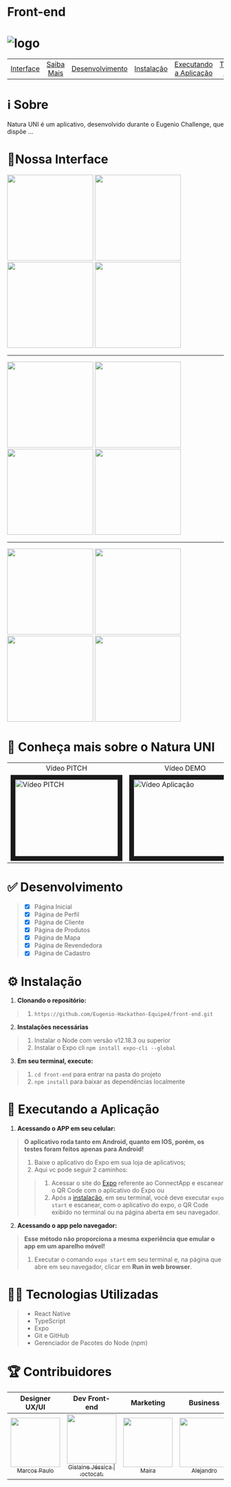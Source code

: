 # Front-end
# <img src="https://upload.wikimedia.org/wikipedia/pt/c/cb/Natura_Logo.png" alt="logo">

| | | | | | | |
|:-:|:-:|:-:|:-:|:-:|:-:|:-:|
|[Interface](#interface)|[Saiba Mais](#saibamais)|[Desenvolvimento](#desenvolvimento)|[Instalação](#instalacao)|[Executando a Aplicação](#execucao)|[Tecnologias Utilizadas](#tecnologias)|[Contribuidores](#contribuidores)

# :information_source: Sobre
<p align="justify">
 Natura UNI é um aplicativo, desenvolvido durante o Eugenio Challenge, que dispõe ...
</p>

<a name=""></a>
# <a name="interface">:iphone:Nossa Interface</a>

<p float="left">
  <img src="https://github.com/Eugenio-Hackathon-Equipe4/front-end/blob/master/.github/images/Screenshot_20201005-170649.png" width="200"/>
 <img src="https://github.com/Eugenio-Hackathon-Equipe4/front-end/blob/master/.github/images/Screenshot_20201005-170708.png" width="200" />
    <img src="https://github.com/Eugenio-Hackathon-Equipe4/front-end/blob/master/.github/images/Screenshot_20201005-170728.png" width="200" />
  <img src="https://github.com/Eugenio-Hackathon-Equipe4/front-end/blob/master/.github/images/Screenshot_20201005-170735.png" width="200" />

</p>

---

<p float="left">
  <img src="https://github.com/Eugenio-Hackathon-Equipe4/front-end/blob/master/.github/images/Screenshot_20201005-170830.png" width="200" /> 
  <img src="https://github.com/Eugenio-Hackathon-Equipe4/front-end/blob/master/.github/images/Screenshot_20201005-170814.png" width="200" />
  <img src="https://github.com/Eugenio-Hackathon-Equipe4/front-end/blob/master/.github/images/Screenshot_20201005-170842.png" width="200" />
  <img src="https://github.com/Eugenio-Hackathon-Equipe4/front-end/blob/master/.github/images/Screenshot_20201005-170855.png" width="200" />
</p>

---

<p float="left">
  <img src="https://github.com/Eugenio-Hackathon-Equipe4/front-end/blob/master/.github/images/Screenshot_20201005-170901.png" width="200" /> 
  <img src="https://github.com/Eugenio-Hackathon-Equipe4/front-end/blob/master/.github/images/Screenshot_20201005-170756.png" width="200" /> 
   <img src="https://github.com/Eugenio-Hackathon-Equipe4/front-end/blob/master/.github/images/Screenshot_20201005-170749.png" width="200" />
  <img src="https://github.com/Eugenio-Hackathon-Equipe4/front-end/blob/master/.github/images/Screenshot_20201005-170910.png" width="200" /> 
</p>

# <a name="saibamais">:cinema: Conheça mais sobre o Natura UNI</a>

<table>
 <tr>
  <td align="center">
   Vídeo PITCH
   </td>
   <td align="center">
   Vídeo DEMO
   </td>
  </tr>
<tr>
  <td>
    <a href="" target="_blank"><img src="" alt="Vídeo PITCH" width="240" height="180" border="10" /></a>
  </td>  
  <td>
    <a href="" target="_blank"><img src="" alt="Vídeo Aplicação" width="240" height="180" border="10" /></a>
  </td>
</tr>
</table>


# <a name="desenvolvimento">:white_check_mark: Desenvolvimento</a>

> - [x] Página Inicial
> - [x] Página de Perfil
> - [x] Página de Cliente
> - [x] Página de Produtos
> - [x] Página de Mapa
> - [x] Página de Revendedora
> - [x] Página de Cadastro


# <a name="instalacao">:gear: Instalação</a>
1. **Clonando o repositório:**
> 1. ```https://github.com/Eugenio-Hackathon-Equipe4/front-end.git```
2. **Instalações necessárias**
> 1. Instalar o Node com versão v12.18.3 ou superior
> 2. Instalar o Expo cli ```npm install expo-cli --global```
3. **Em seu terminal, execute:**
> 1. ```cd front-end``` para entrar na pasta do projeto
> 2. ```npm install``` para baixar as dependências localmente

# <a name="execucao">:calling: Executando a Aplicação</a>


1. **Acessando o APP em seu celular:**
> **O aplicativo roda tanto em Android, quanto em IOS, porém, os testes foram feitos apenas para Android!**
> 1. Baixe o aplicativo do Expo em sua loja de aplicativos;
> 2. Aqui vc pode seguir 2 caminhos:
> > 1. Acessar o site do [Expo](https://expo.io/@gislainehjessica/projects/Natura-UNI) referente ao ConnectApp e escanear o QR Code com o aplicativo do Expo ou
> > 2. Após a [instalação](#instalacao), em seu terminal, você deve executar ```expo start``` e escanear, com o aplicativo do expo, o QR Code exibido no terminal ou na página aberta em seu navegador.
2. **Acessando o app pelo navegador:**
> **Esse método não proporciona a mesma experiência que emular o app em um aparelho móvel!**
> 1. Executar o comando ```expo start``` em seu terminal e, na página que abre em seu navegador, clicar em **Run in web browser**.
 

# <a name="tecnologias">:woman_technologist: Tecnologias Utilizadas</a>
> - React Native 
> - TypeScript
> - Expo
> - Git e GitHub
> - Gerenciador de Pacotes do Node (npm)

# <a name="contribuidores">:trophy: Contribuidores</a>

|Designer UX/UI|Dev Front-end|Marketing|Business|Dev Back-end|
| :---: | :---: | :---: | :---: | :---: |
[<img src="https://media-exp1.licdn.com/dms/image/C4E03AQFj91xfjuK56A/profile-displayphoto-shrink_800_800/0?e=1607558400&v=beta&t=mQPUWV7LHWm1RmleLQmVb2E4Q7uM_kreoaLlzJwZK7g" width=115 > <br> <sub> Marcos Paulo </sub>](https://www.linkedin.com/in/marcos-paulo-554ab0a2/) | [<img src="https://media-exp1.licdn.com/dms/image/C4D03AQF8Z5No2jhaFg/profile-displayphoto-shrink_200_200/0?e=1605139200&v=beta&t=m0nopKlZRQs7K6qfO0Sgo_WwYOpvvhQex_ChKffGn04" width=115 > <br> <sub> Gislaine Jéssica </sub>](https://www.linkedin.com/in/gislainejessica/)[<sub> \| :octocat:</sub>](https://github.com/gislainejessica) | [<img src="https://media-exp1.licdn.com/dms/image/C5603AQGZUL52fydllA/profile-displayphoto-shrink_800_800/0?e=1607558400&v=beta&t=xdtLZcOW6NZ8dK65LN42w3HN4-r5BQ6w9-H0kE7KJpw" width=115 > <br> <sub> Maira </sub>](https://www.linkedin.com/in/maira-gazzi-manfro-a1a7b4192/) | [<img src="https://media-exp1.licdn.com/dms/image/C4E03AQFSAMXSMmlI_A/profile-displayphoto-shrink_800_800/0?e=1607558400&v=beta&t=nc54POsD4Ceg1h4_rM4mseGMejqxAZgtdDrtKqHCNgw" width=115 > <br> <sub> Alejandro </sub>](https://www.linkedin.com/in/alejandro-gonzález-navarro-5b50a1185/) | [<img src="https://media-exp1.licdn.com/dms/image/C4D35AQHVbWxzcdKFSw/profile-framedphoto-shrink_800_800/0?e=1601913600&v=beta&t=RWPLjFHYBarNHEsdxAMQrT-KouDn964yLjjbREX0etA" width=115 > <br> <sub> Carlos Souza </sub>](https://www.linkedin.com/in/carlos-souza-technology/)[<sub> \| :octocat:</sub>](https://github.com/CarlosViniMSouza) |
